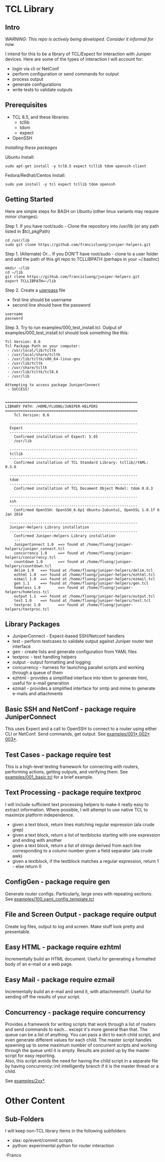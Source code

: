 TCL Library
===========

Intro
-----
_WARNING: This repo is actively being developed.  Consider it informal for now._

I intend for this to be a library of TCL/Expect for interaction with Juniper devices.  Here are some of the types of interaction I will account for:
  - login via cli or NetConf
  - perform configuration or send commands for output
  - process output 
  - generate configurations
  - write tests to validate outputs

Prerequisites
-------------
 - TCL 8.5, and these libraries:
   * tcllib
   * tdom
   * expect 
 - OpenSSH

*Installing these packages*

Ubuntu Install: 

```
sudo apt-get install -y tcl8.5 expect tcllib tdom openssh-client
```
 
Fedora/Redhat/Centos Install: 

```
sudo yum install -y tcl expect tcllib tdom openssh
```

Getting Started
---------------

Here are simple steps for BASH on Ubuntu (other linux variants may require minor changes):

Step 1. 
If you have root/sudo - Clone the repository into /usr/lib (or any path listed in $tcl_pkgPath)

```
cd /usr/lib
sudo git clone https://github.com/francisluong/juniper-helpers.git
```

Step 1. (Alternate) 
Or... If you DON'T have root/sudo - clone to a user folder and add the path of this git repo to TCLLIBPATH (perhaps in your ~/.bashrc)

```
mkdir ~/lib
cd ~/lib
git clone https://github.com/francisluong/juniper-helpers.git
export TCLLIBPATH=~/lib
```
Step 2. 
Create a [userpass](https://github.com/francisluong/juniper-helpers/blob/master/examples/userpass) file
   * first line should be username
   * second line should have the password

```
username
password
```

Step 3. 
Try to run examples/000_test_install.tcl. Output of examples/000_test_install.tcl should look something like this:

```
Tcl Version: 8.6
Tcl Package Path on your computer:
 - /usr/local/lib/tcltk
 - /usr/local/share/tcltk
 - /usr/lib/tcltk/x86_64-linux-gnu
 - /usr/lib/tcltk
 - /usr/share/tcltk
 - /usr/lib/tcltk/tcl8.6
 - /usr/lib

Attempting to access package JuniperConnect
 - SUCCESS!


============================================================
LIBRARY PATH: /HOME/FLUONG/JUNIPER-HELPERS
============================================================
    Tcl Version: 8.6

  ----------------------------------------------------------
  Expect
  ----------------------------------------------------------
    Confirmed installation of Expect: 5.45
    /usr/lib

  ----------------------------------------------------------
  tcllib
  ----------------------------------------------------------
    Confirmed installation of TCL Standard Library: tcllib//YAML: 0.3.6

  ----------------------------------------------------------
  tdom
  ----------------------------------------------------------
    Confirmed installation of TCL Document Object Model: tdom 0.8.3

  ----------------------------------------------------------
  ssh
  ----------------------------------------------------------
    Confirmed OpenSSH: OpenSSH_6.6p1 Ubuntu-2ubuntu1, OpenSSL 1.0.1f 6 Jan 2014

  ----------------------------------------------------------
  Juniper-Helpers Library installation
  ----------------------------------------------------------
    Confirmed Juniper-Helpers Library installation
    ---
    JuniperConnect 1.0  ==> found at /home/fluong/juniper-helpers/juniper_connect.tcl
    concurrency 1.0     ==> found at /home/fluong/juniper-helpers/concurrency.tcl
    countdown 1.0       ==> found at /home/fluong/juniper-helpers/countdown.tcl
    delim 1.0   ==> found at /home/fluong/juniper-helpers/delim.tcl
    ezhtml 1.0  ==> found at /home/fluong/juniper-helpers/ezhtml.tcl
    ezmail 1.0  ==> found at /home/fluong/juniper-helpers/ezmail.tcl
    gen 1.1     ==> found at /home/fluong/juniper-helpers/gen.tcl
    homeless 1.0        ==> found at /home/fluong/juniper-helpers/homeless.tcl
    output 1.1  ==> found at /home/fluong/juniper-helpers/output.tcl
    test 1.0    ==> found at /home/fluong/juniper-helpers/test.tcl
    textproc 1.0        ==> found at /home/fluong/juniper-helpers/textproc.tcl
```

Library Packages
-----------------
 - JuniperConnect - Expect-based SSH/Netconf handlers
 - test - perform testcases to validate output against Juniper router test interface
 - gen - create lists and generate configuration from YAML files
 - textproc - text handling helpers
 - output - output formatting and logging
 - concurrency - harness for launching parallel scripts and working through a queue of them
 - ezhtml - provides a simplified interface into tdom to generate html, useful for e-mail generation
 - ezmail - provides a simplified interface for smtp and mime to generate e-mails and attachments

Basic SSH and NetConf - package require JuniperConnect
--------------------------------------------------------
This uses Expect and a call to OpenSSH to connect to a router using either CLI or NetConf.  Send commands, get output.  See [examples/001\* 002\* 003\*](https://github.com/francisluong/juniper-helpers/tree/master/examples).

Test Cases - package require test
--------------------------------------
This is a high-level testing framework for connecting with routers, performing actions, getting outputs, and verifying them.  See [examples/001_basic.tcl](https://github.com/francisluong/juniper-helpers/blob/master/examples/001_basic.tcl) for a brief example.

Text Processing - package require textproc
--------------------------------------------
I will include sufficient text processing helpers to make it really easy to extract information.  Where possible, I will attempt to use native TCL to maximize platform independence.
  - given a text block, return lines matching regular expression (ala crude grep)
  - given a text block, return a list of textblocks starting with one expression and ending with another
  - given a text block, return a list of strings derived from each line corresponding to a column number given a field separator (ala crude awk)
  - given a textblock, if the textblock matches a regular expression, return 1 - else return 0

ConfigGen - package require gen
----------------------------------------
Generate router configs.  Particularly, large ones with repeating sections.  See [examples/100_yaml_config_template.tcl](https://github.com/francisluong/juniper-helpers/blob/master/examples/100_yaml_config_template.tcl)

File and Screen Output - package require output
-------------------------------------------------
Create log files, output to log and screen.  Make stuff look pretty and presentable.

Easy HTML - package require ezhtml
-------------------------------------
Incrementally build an HTML document.  Useful for generating a formatted body of an e-mail or a web page.

Easy Mail - package require ezmail
-------------------------------------
Incrementally build an e-mail and send it, with attachments!!!.  Useful for sending off the results of your script.

Concurrency - package require concurrency
------------------------------------------
Provides a framework for writing scripts that work through a list of routers and send commands to each... except it's more general than that.  The queue can be a list of anything.  You can pass a dict to each child script, and even generate different values for each child.  The master script handles spawning up to some maximum number of concurrent scripts and working through the queue until it is empty.  Results are picked up by the master script for easy reporting.  
Also, this script avoids the need for having the child script in a separate file by having concurrency::init intelligently branch if it is the master thread or a child.

See [examples/2xx\*](https://github.com/francisluong/juniper-helpers/tree/master/examples).


Other Content
=============

Sub-Folders
-----------
I will keep non-TCL library items in the following subfolders:
 - slax: op/event/commit scripts
 - python: experimental python for router interaction

-Franco
